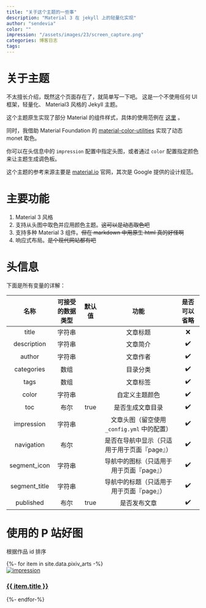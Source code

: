 ```yaml
---
title: "关于这个主题的一些事"
description: "Material 3 在 jekyll 上的轻量化实现"
author: "sendevia"
color: ""
impression: "/assets/images/23/screen_capture.png"
categories: 博客日志
tags:
---
```


# 关于主题

不太擅长介绍，既然这个页面存在了，就简单写一下吧。 这是一个不使用任何 UI 框架，轻量化、 Material3 风格的 Jekyll 主题。

这个主题原生实现了部分 Material 的组件样式，具体的使用范例在 [这里](/posts/components.html) 。

同时，我借助 Material Foundation 的 [material-color-utilities](https://github.com/material-foundation/material-color-utilities) 实现了动态 monet 取色。

你可以在头信息中的 `impression` 配置中指定头图，或者通过 `color` 配置指定颜色来让主题生成调色板。

这个主题的参考来源主要是 [material.io](https://material.io) 官网，其次是 Google 提供的设计规范。

# 主要功能

1. Material 3 风格
2. 支持从头图中取色并应用颜色主题。~~这可以是动态取色吧~~
3. 支持多种 Material 3 组件。~~但在 markdown 中用原生 html 真的好怪啊~~
4. 响应式布局。~~是个现代网站都有吧~~

# 头信息

下面是所有变量的详解：

|     名称      | 可接受的数据类型 | 默认值 |                     功能                     | 是否可以省略 |
| :-----------: | :--------------: | :----: | :------------------------------------------: | :----------: |
|     title     |      字符串      |        |                   文章标题                   |      ❌      |
|  description  |      字符串      |        |                   文章简介                   |      ✔️      |
|    author     |      字符串      |        |                   文章作者                   |      ✔️      |
|  categories   |       数组       |        |                   目录分类                   |      ✔️      |
|     tags      |       数组       |        |                   文章标签                   |      ✔️      |
|     color     |      字符串      |        |                自定义主题颜色                |      ✔️      |
|      toc      |       布尔       |  true  |               是否生成文章目录               |      ✔️      |
|  impression   |      字符串      |        | 文章头图（留空使用 `_config.yml` 中的配置）  |      ✔️      |
|  navigation   |       布尔       |        | 是否在导航中显示（只适用于用于页面『page』） |      ✔️      |
| segment_icon  |      字符串      |        |   导航中的图标（只适用于用于页面『page』）   |      ✔️      |
| segment_title |      字符串      |        |   导航中的标题（只适用于用于页面『page』）   |      ✔️      |
|   published   |       布尔       |  true  |                 是否发布文章                 |      ✔️      |

# 使用的 P 站好图

根据作品 id 排序

<div id="about-pt4-pixiv-gallery">
  {%- for item in site.data.pixiv_arts -%}
  <a href="https://pixiv.net/artworks/{{ item.id }}" style="width: 240px">
    <div class="mcd" spec="focus">
      <img src="/assets/images/{{ item.id }}_p0.webp" alt="impression" loading="lazy"/>
      <div class="mcd-supporting">
        <h3>{{ item.title }}</h3>
      </div>
    </div>
  </a>
  {%- endfor-%}
</div>
